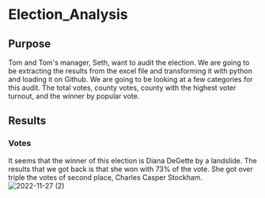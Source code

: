 # Election_Analysis
## Purpose
  Tom and Tom's manager, Seth, want to audit the election. We are going to be extracting the results from the excel file and transforming it with python and loading it on Github. We are going to be looking at a few categories for this audit. The total votes, county votes, county with the highest voter turnout, and the winner by popular vote.

## Results
### Votes
It seems that the winner of this election is Diana DeGette by a landslide. The results that we got back is that she won with 73% of the vote. She got over triple the votes of second place, Charles Casper Stockham.![2022-11-27 (2)](https://user-images.githubusercontent.com/114030563/204158985-34b9da52-8b5c-4fa5-bdbc-61bc524da211.png)

